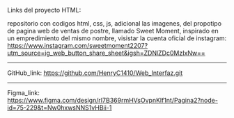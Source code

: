 Links del proyecto HTML:

repositorio con codigos html, css, js, adicional las imagenes, del propotipo de pagina web de ventas de postre, llamado Sweet Moment, inspirado en un empredimiento del mismo nombre, visistar la cuenta oficial de instagram: https://www.instagram.com/sweetmoment2207?utm_source=ig_web_button_share_sheet&igsh=ZDNlZDc0MzIxNw==


------------------------------------------------------------------------------------------------------------------

GitHub_link: https://github.com/HenryC1410/Web_Interfaz.git

------------------------------------------------------------------------------------------------------------------

Figma_link: https://www.figma.com/design/rI7B369rmHVsOvpnKlf1nt/Pagina2?node-id=75-229&t=Nw0hxwsNNS1vHBii-1
